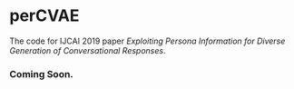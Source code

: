 # perCVAE
The code for IJCAI 2019 paper *Exploiting Persona Information for Diverse Generation of Conversational Responses*.

### Coming Soon.
